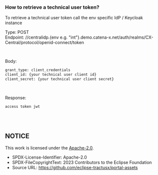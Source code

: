 ### How to retrieve a technical user token?

To retrieve a technical user token call the env specific IdP / Keycloak instance

Type: POST  
Endpoint: //centralidp.{env e.g. "int"}.demo.catena-x.net/auth/realms/CX-Central/protocol/openid-connect/token

<br>

Body:

```diff
grant_type: client_credentials
client_id: {your technical user client id}
client_secret: {your technical user client secret}
```

<br>

Response:

```diff
access token jwt
```

<br>
<br>

## NOTICE

This work is licensed under the [Apache-2.0](https://www.apache.org/licenses/LICENSE-2.0).

- SPDX-License-Identifier: Apache-2.0
- SPDX-FileCopyrightText: 2023 Contributors to the Eclipse Foundation
- Source URL: https://github.com/eclipse-tractusx/portal-assets
